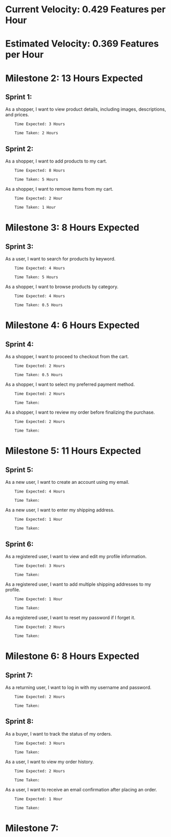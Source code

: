 # Current Velocity: 0.429 Features per Hour
# Estimated Velocity: 0.369 Features per Hour

# Milestone 2: 13 Hours Expected
## Sprint 1: 
As a shopper, I want to view product details, including images, descriptions, and prices.

        Time Expected: 3 Hours

        Time Taken: 2 Hours

## Sprint 2:
As a shopper, I want to add products to my cart.

        Time Expected: 8 Hours

        Time Taken: 5 Hours
    
As a shopper, I want to remove items from my cart.

        Time Expected: 2 Hour

        Time Taken: 1 Hour

# Milestone 3: 8 Hours Expected
## Sprint 3:
As a user, I want to search for products by keyword.

        Time Expected: 4 Hours

        Time Taken: 5 Hours
        
As a shopper, I want to browse products by category.

        Time Expected: 4 Hours

        Time Taken: 0.5 Hours

# Milestone 4: 6 Hours Expected
## Sprint 4: 
As a shopper, I want to proceed to checkout from the cart.

        Time Expected: 2 Hours

        Time Taken: 0.5 Hours
    
As a shopper, I want to select my preferred payment method.

        Time Expected: 2 Hours

        Time Taken:
    
As a shopper, I want to review my order before finalizing the purchase.

        Time Expected: 2 Hours

        Time Taken:

# Milestone 5: 11 Hours Expected
## Sprint 5: 
As a new user, I want to create an account using my email.

        Time Expected: 4 Hours

        Time Taken:
    
As a new user, I want to enter my shipping address.

        Time Expected: 1 Hour

        Time Taken:
    
## Sprint 6:
As a registered user, I want to view and edit my profile information.

        Time Expected: 3 Hours

        Time Taken:

As a registered user, I want to add multiple shipping addresses to my profile.

        Time Expected: 1 Hour

        Time Taken:
    
As a registered user, I want to reset my password if I forget it.

        Time Expected: 2 Hours

        Time Taken:

# Milestone 6: 8 Hours Expected
## Sprint 7:
As a returning user, I want to log in with my username and password.

        Time Expected: 2 Hours

        Time Taken:

## Sprint 8:
As a buyer, I want to track the status of my orders.

        Time Expected: 3 Hours

        Time Taken:

As a user, I want to view my order history.
    
        Time Expected: 2 Hours

        Time Taken:

As a user, I want to receive an email confirmation after placing an order.

        Time Expected: 1 Hour

        Time Taken:

# Milestone 7: